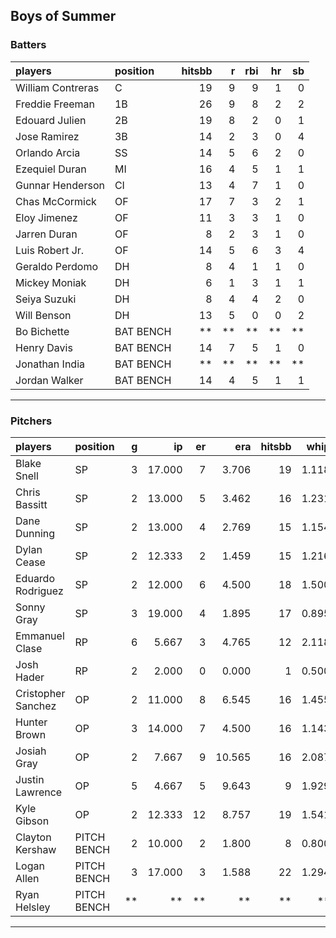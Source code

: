 ## Boys of Summer

### Batters

 
|players           |position  | hitsbb|  r| rbi| hr| sb| 
|:-----------------|:---------|------:|--:|---:|--:|--:| 
|William Contreras |C         |     19|  9|   9|  1|  0| 
|Freddie Freeman   |1B        |     26|  9|   8|  2|  2| 
|Edouard Julien    |2B        |     19|  8|   2|  0|  1| 
|Jose Ramirez      |3B        |     14|  2|   3|  0|  4| 
|Orlando Arcia     |SS        |     14|  5|   6|  2|  0| 
|Ezequiel Duran    |MI        |     16|  4|   5|  1|  1| 
|Gunnar Henderson  |CI        |     13|  4|   7|  1|  0| 
|Chas McCormick    |OF        |     17|  7|   3|  2|  1| 
|Eloy Jimenez      |OF        |     11|  3|   3|  1|  0| 
|Jarren Duran      |OF        |      8|  2|   3|  1|  0| 
|Luis Robert Jr.   |OF        |     14|  5|   6|  3|  4| 
|Geraldo Perdomo   |DH        |      8|  4|   1|  1|  0| 
|Mickey Moniak     |DH        |      6|  1|   3|  1|  1| 
|Seiya Suzuki      |DH        |      8|  4|   4|  2|  0| 
|Will Benson       |DH        |     13|  5|   0|  0|  2| 
|Bo Bichette       |BAT BENCH |     **| **|  **| **| **| 
|Henry Davis       |BAT BENCH |     14|  7|   5|  1|  0| 
|Jonathan India    |BAT BENCH |     **| **|  **| **| **| 
|Jordan Walker     |BAT BENCH |     14|  4|   5|  1|  1| 


* * *

### Pitchers

 
|players            |position    |  g|     ip| er|    era| hitsbb|  whip| so|  w| sv| 
|:------------------|:-----------|--:|------:|--:|------:|------:|-----:|--:|--:|--:| 
|Blake Snell        |SP          |  3| 17.000|  7|  3.706|     19| 1.118| 20|  2|  0| 
|Chris Bassitt      |SP          |  2| 13.000|  5|  3.462|     16| 1.231| 12|  1|  0| 
|Dane Dunning       |SP          |  2| 13.000|  4|  2.769|     15| 1.154| 18|  0|  0| 
|Dylan Cease        |SP          |  2| 12.333|  2|  1.459|     15| 1.216| 13|  1|  0| 
|Eduardo Rodriguez  |SP          |  2| 12.000|  6|  4.500|     18| 1.500| 13|  1|  0| 
|Sonny Gray         |SP          |  3| 19.000|  4|  1.895|     17| 0.895| 25|  2|  0| 
|Emmanuel Clase     |RP          |  6|  5.667|  3|  4.765|     12| 2.118|  9|  0|  4| 
|Josh Hader         |RP          |  2|  2.000|  0|  0.000|      1| 0.500|  3|  0|  1| 
|Cristopher Sanchez |OP          |  2| 11.000|  8|  6.545|     16| 1.455| 12|  1|  0| 
|Hunter Brown       |OP          |  3| 14.000|  7|  4.500|     16| 1.143| 12|  2|  0| 
|Josiah Gray        |OP          |  2|  7.667|  9| 10.565|     16| 2.087|  9|  0|  0| 
|Justin Lawrence    |OP          |  5|  4.667|  5|  9.643|      9| 1.929|  5|  0|  2| 
|Kyle Gibson        |OP          |  2| 12.333| 12|  8.757|     19| 1.541| 13|  1|  0| 
|Clayton Kershaw    |PITCH BENCH |  2| 10.000|  2|  1.800|      8| 0.800|  6|  1|  0| 
|Logan Allen        |PITCH BENCH |  3| 17.000|  3|  1.588|     22| 1.294| 15|  2|  0| 
|Ryan Helsley       |PITCH BENCH | **|     **| **|     **|     **|    **| **| **| **| 


* * *


